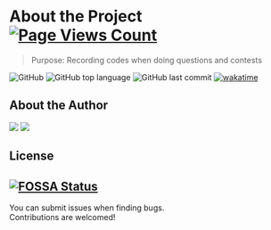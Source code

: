 # About the Project [![Page Views Count](https://badges.toozhao.com/badges/01H8Y14MT5K5AMC6QC4Z69E1HZ/orange.svg)](https://badges.toozhao.com/stats/01H8Y14MT5K5AMC6QC4Z69E1HZ) 
> Purpose: Recording codes when doing questions and contests

![GitHub](https://img.shields.io/github/license/kx23333/Algorithm-Problem-Record.svg?style=popout-square)
![GitHub top language](https://img.shields.io/github/languages/top/kx23333/Algorithm-Problem-Record.svg?style=popout-square) 
![GitHub last commit](https://img.shields.io/github/last-commit/kx23333/Algorithm-Problem-Record.svg?style=popout-square) 
[![wakatime](https://wakatime.com/badge/user/c9a30e49-5476-4556-9853-645973ddf22b.svg)](https://wakatime.com/@c9a30e49-5476-4556-9853-645973ddf22b)  
## About the Author  
[![](https://cfrating.ihcr.top/?user=kx233-)](https://codeforces.com/profile/kx233-)  [![](https://atrating.baoshuo.dev/rating?username=kx233)](https://atcoder.jp/users/kx233)  
## License  
[![FOSSA Status](https://app.fossa.com/api/projects/git%2Bgithub.com%2Fkx23333%2Fkx23333.svg?type=large)](https://app.fossa.com/projects/git%2Bgithub.com%2Fkx23333%2Fkx23333?ref=badge_large)  
---
You can submit issues when finding bugs.  
Contributions are welcomed!

